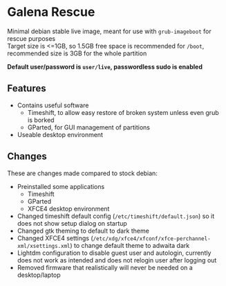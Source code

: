 # Galena Rescue
Minimal debian stable live image, meant for use with `grub-imageboot` for rescue purposes\
Target size is <=1GB, so 1.5GB free space is recommended for `/boot`, recommended size is 3GB for the whole partition

**Default user/password is `user/live`, passwordless sudo is enabled**

## Features
- Contains useful software
    - Timeshift, to allow easy restore of broken system unless even grub is borked
    - GParted, for GUI management of partitions
- Useable desktop environment

## Changes
These are changes made compared to stock debian:
- Preinstalled some applications
    - Timeshift
    - GParted
    - XFCE4 desktop environment
- Changed timeshift default config (`/etc/timeshift/default.json`) so it does not show setup dialog on startup
- Changed gtk theming to default to dark theme
- Changed XFCE4 settings (`/etc/xdg/xfce4/xfconf/xfce-perchannel-xml/xsettings.xml`) to change default theme to adwaita dark
- Lightdm configuration to disable guest user and autologin, currently does not work as intended and does not relogin user after logging out
- Removed firmware that realistically will never be needed on a desktop/laptop

